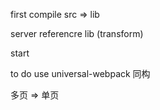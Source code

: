 first compile src => lib


server referencre lib  (transform)


start


to do  use universal-webpack 同构

多页 => 单页
